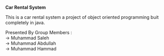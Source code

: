 <b> Car Rental System </b> 

This is a car rental system a project of object oriented programming buit completely in java.

Presented By Group Members : 
<br>
-> Muhammad Saleh
<br>
-> Muhammad Abdullah
<br>
-> Muhammad Hammad
